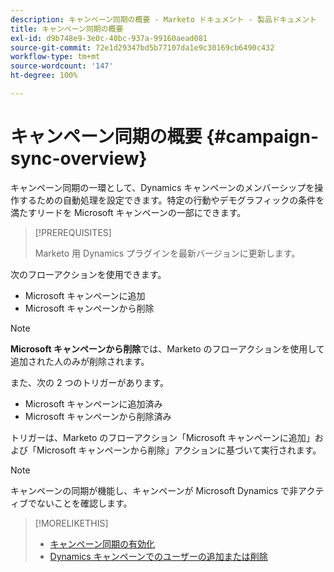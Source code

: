 ```yaml
---
description: キャンペーン同期の概要 - Marketo ドキュメント - 製品ドキュメント
title: キャンペーン同期の概要
exl-id: d9b748e9-3e0c-40bc-937a-99160aead081
source-git-commit: 72e1d29347bd5b77107da1e9c30169cb6490c432
workflow-type: tm+mt
source-wordcount: '147'
ht-degree: 100%

---
```


# キャンペーン同期の概要 {#campaign-sync-overview}

キャンペーン同期の一環として、Dynamics キャンペーンのメンバーシップを操作するための自動処理を設定できます。特定の行動やデモグラフィックの条件を満たすリードを Microsoft キャンペーンの一部にできます。

>[!PREREQUISITES]
>
>Marketo 用 Dynamics プラグインを最新バージョンに更新します。

次のフローアクションを使用できます。

* Microsoft キャンペーンに追加
* Microsoft キャンペーンから削除

>[!NOTE]
>
>**Microsoft キャンペーンから削除**&#x200B;では、Marketo のフローアクションを使用して追加された人のみが削除されます。

また、次の 2 つのトリガーがあります。

* Microsoft キャンペーンに追加済み
* Microsoft キャンペーンから削除済み

トリガーは、Marketo のフローアクション「Microsoft キャンペーンに追加」および「Microsoft キャンペーンから削除」アクションに基づいて実行されます。

>[!NOTE]
>
>キャンペーンの同期が機能し、キャンペーンが Microsoft Dynamics で非アクティブでないことを確認します。

>[!MORELIKETHIS]
>
>* [キャンペーン同期の有効化](/help/marketo/product-docs/crm-sync/microsoft-dynamics-sync/microsoft-dynamics-sync-details/enable-campaign-sync.md)
>* [Dynamics キャンペーンでのユーザーの追加または削除](/help/marketo/product-docs/core-marketo-concepts/smart-campaigns/microsoft-dynamics-flow-actions/add-or-remove-people-from-your-dynamics-campaign.md)

